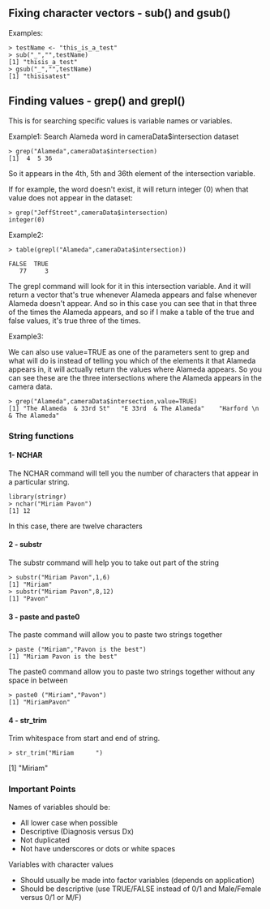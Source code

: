 ## Fixing character vectors - sub() and gsub()
Examples:
```[javascript]
> testName <- "this_is_a_test"
> sub("_","",testName)
[1] "thisis_a_test"
> gsub("_","",testName)
[1] "thisisatest"
```

## Finding values - grep() and grepl()
This is for searching specific values is variable names or variables.

Example1: Search Alameda word in cameraData$intersection dataset
```[javascript]
> grep("Alameda",cameraData$intersection)
[1]  4  5 36
```
So it appears in the 4th, 5th and 36th element of the intersection variable.

If for example, the word doesn't exist, it will return integer (0) when that value does not appear in the dataset:
```[javascript]
> grep("JeffStreet",cameraData$intersection)
integer(0)
```
Example2:
```[javascript]
> table(grepl("Alameda",cameraData$intersection))

FALSE  TRUE 
   77     3
```
The grepl command will look for it in this intersection variable. And it will return a vector that's true whenever Alameda appears and false whenever Alameda doesn't appear. And so in this case you can see that in that three of the times the Alameda appears, and so if I make a table of the true and false values, it's true three of the times. 

Example3:

We can also use value=TRUE as one of the parameters sent to grep and what will do is instead of telling you which of the elements it that Alameda appears in, it will actually return the values where Alameda appears. So you can see these are the three intersections where the Alameda appears in the camera data. 
```[javascript]
> grep("Alameda",cameraData$intersection,value=TRUE)
[1] "The Alameda  & 33rd St"   "E 33rd  & The Alameda"    "Harford \n & The Alameda"
```

### String functions
#### 1- NCHAR
The NCHAR command will tell you the number of characters that appear in a particular string. 
```[javascript]
library(stringr)
> nchar("Miriam Pavon")
[1] 12
```
In this case, there are twelve characters 

#### 2 - substr
The substr command will help you to take out part of the string
```[javascript]
> substr("Miriam Pavon",1,6)
[1] "Miriam"
> substr("Miriam Pavon",8,12)
[1] "Pavon"
```
#### 3 - paste and paste0
The paste command will allow you to paste two strings together
```[javascript]
> paste ("Miriam","Pavon is the best")
[1] "Miriam Pavon is the best"
```

The paste0 command allow you to paste two strings together without any space in between
```[javascript]
> paste0 ("Miriam","Pavon")
[1] "MiriamPavon"
```
#### 4 - str_trim
Trim whitespace from start and end of string.
```[javascript]
> str_trim("Miriam      ")
```
[1] "Miriam"

### Important Points
Names of variables should be:
- All lower case when possible
- Descriptive (Diagnosis versus Dx)
- Not duplicated
- Not have underscores or dots or white spaces

Variables with character values
- Should usually be made into factor variables (depends on application)
- Should be descriptive (use TRUE/FALSE instead of 0/1 and Male/Female versus 0/1 or M/F)
